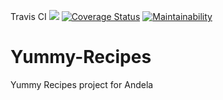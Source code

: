 
Travis CI
![](https://travis-ci.org/adelinetush/Yummy-Recipes.svg?branch=master) [![Coverage Status](https://coveralls.io/repos/github/adelinetush/Yummy-Recipes/badge.svg?branch=master)](https://coveralls.io/github/adelinetush/Yummy-Recipes?branch=master)  [![Maintainability](https://api.codeclimate.com/v1/badges/833e1712ca3af333c110/maintainability)](https://codeclimate.com/github/adelinetush/Yummy-Recipes/maintainability) 


# Yummy-Recipes
Yummy Recipes project for Andela
